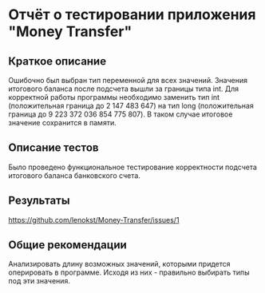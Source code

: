# Отчёт о тестировании приложения "Money Transfer"

## Краткое описание

Ошибочно был выбран тип переменной для всех значений. Значения итогового баланса после подсчета вышли за границы типа int. Для корректной работы программы необходимо заменить тип int (положительная граница до 2 147 483 647) на тип long (положительная граница до 9 223 372 036 854 775 807). В таком случае итоговое значение сохранится в памяти.

## Описание тестов

Было проведено функциональное тестирование корректности подсчета итогового баланса банковского счета.

## Результаты

https://github.com/lenokst/Money-Transfer/issues/1

## Общие рекомендации

Анализировать длину возможных значений, которыми придется оперировать в программе. Исходя из них - правильно выбирать типы под эти значения.
